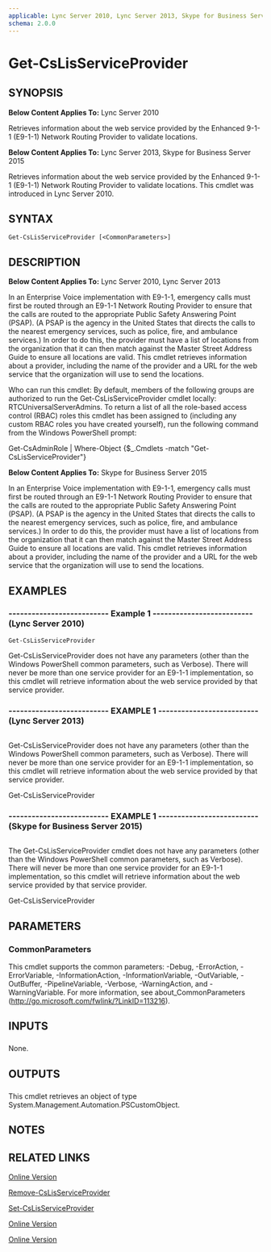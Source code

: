 ```yaml
---
applicable: Lync Server 2010, Lync Server 2013, Skype for Business Server 2015
schema: 2.0.0
---
```


# Get-CsLisServiceProvider

## SYNOPSIS
**Below Content Applies To:** Lync Server 2010

Retrieves information about the web service provided by the Enhanced 9-1-1 (E9-1-1) Network Routing Provider to validate locations.

**Below Content Applies To:** Lync Server 2013, Skype for Business Server 2015

Retrieves information about the web service provided by the Enhanced 9-1-1 (E9-1-1) Network Routing Provider to validate locations.
This cmdlet was introduced in Lync Server 2010.



## SYNTAX

```
Get-CsLisServiceProvider [<CommonParameters>]
```

## DESCRIPTION
**Below Content Applies To:** Lync Server 2010, Lync Server 2013

In an Enterprise Voice implementation with E9-1-1, emergency calls must first be routed through an E9-1-1 Network Routing Provider to ensure that the calls are routed to the appropriate Public Safety Answering Point (PSAP).
(A PSAP is the agency in the United States that directs the calls to the nearest emergency services, such as police, fire, and ambulance services.) In order to do this, the provider must have a list of locations from the organization that it can then match against the Master Street Address Guide to ensure all locations are valid.
This cmdlet retrieves information about a provider, including the name of the provider and a URL for the web service that the organization will use to send the locations.

Who can run this cmdlet: By default, members of the following groups are authorized to run the Get-CsLisServiceProvider cmdlet locally: RTCUniversalServerAdmins.
To return a list of all the role-based access control (RBAC) roles this cmdlet has been assigned to (including any custom RBAC roles you have created yourself), run the following command from the Windows PowerShell prompt:

Get-CsAdminRole | Where-Object {$_.Cmdlets -match "Get-CsLisServiceProvider"}

**Below Content Applies To:** Skype for Business Server 2015

In an Enterprise Voice implementation with E9-1-1, emergency calls must first be routed through an E9-1-1 Network Routing Provider to ensure that the calls are routed to the appropriate Public Safety Answering Point (PSAP).
(A PSAP is the agency in the United States that directs the calls to the nearest emergency services, such as police, fire, and ambulance services.) In order to do this, the provider must have a list of locations from the organization that it can then match against the Master Street Address Guide to ensure all locations are valid.
This cmdlet retrieves information about a provider, including the name of the provider and a URL for the web service that the organization will use to send the locations.



## EXAMPLES

### -------------------------- Example 1 -------------------------- (Lync Server 2010)
```
Get-CsLisServiceProvider
```

Get-CsLisServiceProvider does not have any parameters (other than the Windows PowerShell common parameters, such as Verbose).
There will never be more than one service provider for an E9-1-1 implementation, so this cmdlet will retrieve information about the web service provided by that service provider.

### -------------------------- EXAMPLE 1 -------------------------- (Lync Server 2013)
```

```

Get-CsLisServiceProvider does not have any parameters (other than the Windows PowerShell common parameters, such as Verbose).
There will never be more than one service provider for an E9-1-1 implementation, so this cmdlet will retrieve information about the web service provided by that service provider.

Get-CsLisServiceProvider

### -------------------------- EXAMPLE 1 -------------------------- (Skype for Business Server 2015)
```

```

The Get-CsLisServiceProvider cmdlet does not have any parameters (other than the Windows PowerShell common parameters, such as Verbose).
There will never be more than one service provider for an E9-1-1 implementation, so this cmdlet will retrieve information about the web service provided by that service provider.

Get-CsLisServiceProvider

## PARAMETERS

### CommonParameters
This cmdlet supports the common parameters: -Debug, -ErrorAction, -ErrorVariable, -InformationAction, -InformationVariable, -OutVariable, -OutBuffer, -PipelineVariable, -Verbose, -WarningAction, and -WarningVariable. For more information, see about_CommonParameters (http://go.microsoft.com/fwlink/?LinkID=113216).

## INPUTS

###  
None.

## OUTPUTS

###  
This cmdlet retrieves an object of type System.Management.Automation.PSCustomObject.

## NOTES

## RELATED LINKS

[Online Version](http://technet.microsoft.com/EN-US/library/060b0b32-5787-487b-b1d9-7a0c7dd44d80(OCS.14).aspx)

[Remove-CsLisServiceProvider]()

[Set-CsLisServiceProvider]()

[Online Version](http://technet.microsoft.com/EN-US/library/060b0b32-5787-487b-b1d9-7a0c7dd44d80(OCS.15).aspx)

[Online Version](http://technet.microsoft.com/EN-US/library/060b0b32-5787-487b-b1d9-7a0c7dd44d80(OCS.16).aspx)

